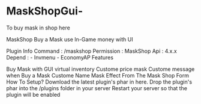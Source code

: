 # MaskShopGui-
To buy mask in shop here

MaskShop
Buy a Mask use In-Game money with UI

Plugin Info
Command : /maskshop
Permission : MaskShop
Api : 4.x.x
Depend : - Invmenu - EconomyAP
Features

 Buy Mask with GUI virtual inventory 
 Custome price mask
 Custome message when Buy a Mask
 Custome Name Mask
 Effect From The Mask
 Shop Form
How To Setup?
Download the latest plugin's phar in here.
Drop the plugin's phar into the /plugins folder in your server
Restart your server so that the plugin will be enabled
